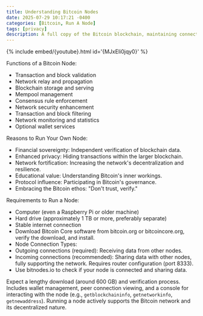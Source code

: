 ```yaml
---
title: Understanding Bitcoin Nodes
date: 2025-07-29 10:17:21 -0400
categories: [Bitcoin, Run A Node]
tags: [privacy]
description: A full copy of the Bitcoin blockchain, maintaining connections with other nodes, acting as a backup and verification system for the network.
---
```




{% include embed/{youtube}.html id='{MJxEli0jqy0}' %}

Functions of a Bitcoin Node:
- Transaction and block validation
- Network relay and propagation
- Blockchain storage and serving
- Mempool management
- Consensus rule enforcement
- Network security enhancement
- Transaction and block filtering
- Network monitoring and statistics
- Optional wallet services

Reasons to Run Your Own Node:
- Financial sovereignty: Independent verification of blockchain data.
- Enhanced privacy: Hiding transactions within the larger blockchain.
- Network fortification: Increasing the network's decentralization and resilience.
- Educational value: Understanding Bitcoin's inner workings.
- Protocol influence: Participating in Bitcoin's governance.
- Embracing the Bitcoin ethos: "Don't trust, verify."

Requirements to Run a Node:
- Computer (even a Raspberry Pi or older machine)
- Hard drive (approximately 1 TB or more, preferably separate)
- Stable internet connection
- Download Bitcoin Core software from bitcoin.org or bitcoincore.org, verify the download, and install.
- Node Connection Types:
- Outgoing connections (required): Receiving data from other nodes.
- Incoming connections (recommended): Sharing data with other nodes, fully supporting the network. Requires router configuration (port 8333).
- Use bitnodes.io to check if your node is connected and sharing data.

Expect a lengthy download (around 600 GB) and verification process.
Includes wallet management, peer connection viewing, and a console for interacting with the node (e.g., `getblockchaininfo`, `getnetworkinfo`, `getnewaddress`).
Running a node actively supports the Bitcoin network and its decentralized nature.